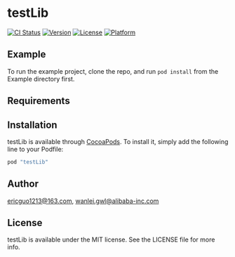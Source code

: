 # testLib

[![CI Status](http://img.shields.io/travis/ericguo1213@163.com/testLib.svg?style=flat)](https://travis-ci.org/ericguo1213@163.com/testLib)
[![Version](https://img.shields.io/cocoapods/v/testLib.svg?style=flat)](http://cocoapods.org/pods/testLib)
[![License](https://img.shields.io/cocoapods/l/testLib.svg?style=flat)](http://cocoapods.org/pods/testLib)
[![Platform](https://img.shields.io/cocoapods/p/testLib.svg?style=flat)](http://cocoapods.org/pods/testLib)

## Example

To run the example project, clone the repo, and run `pod install` from the Example directory first.

## Requirements

## Installation

testLib is available through [CocoaPods](http://cocoapods.org). To install
it, simply add the following line to your Podfile:

```ruby
pod "testLib"
```

## Author

ericguo1213@163.com, wanlei.gwl@alibaba-inc.com

## License

testLib is available under the MIT license. See the LICENSE file for more info.
